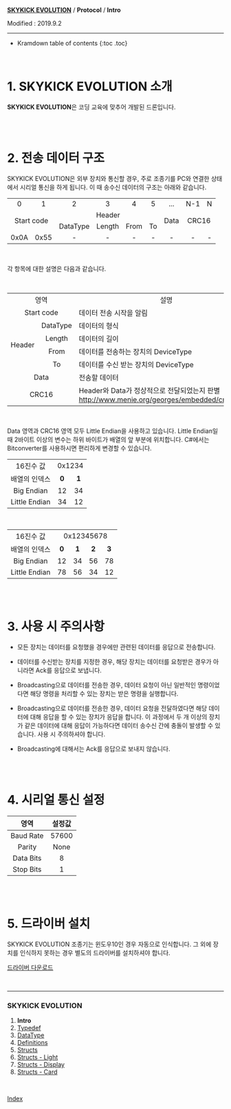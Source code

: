 **[SKYKICK EVOLUTION](index.md)** / **Protocol** / **Intro**

Modified : 2019.9.2

---

* Kramdown table of contents
{:toc .toc}


<br>

# 1. SKYKICK EVOLUTION 소개

**SKYKICK EVOLUTION**은 코딩 교육에 맞추어 개발된 드론입니다.


<br>
<br>


# 2. 전송 데이터 구조

SKYKICK EVOLUTION은 외부 장치와 통신할 경우, 주로 조종기를 PC와 연결한 상태에서 시리얼 통신을 하게 됩니다. 이 때 송수신 데이터의 구조는 아래와 같습니다.

<table>
    <tr>
        <td><div align="center">0</div></td>
        <td><div align="center">1</div></td>
        <td><div align="center">2</div></td>
        <td><div align="center">3</div></td>
        <td><div align="center">4</div></td>
        <td><div align="center">5</div></td>
        <td><div align="center">...</div></td>
        <td><div align="center">N-1</div></td>
        <td><div align="center">N</div></td>
    </tr>
    <tr>
        <td rowspan="2" colspan="2"><div align="center">Start code</div></td>
        <td colspan="4"><div align="center">Header</div></td>
        <td rowspan="2"><div align="center">Data</div></td>
        <td rowspan="2" colspan="2"><div align="center">CRC16</div></td>
    </tr>
    <tr>
        <td><div align="center">DataType</div></td>
        <td><div align="center">Length</div></td>
        <td><div align="center">From</div></td>
        <td><div align="center">To</div></td>
    </tr>
    <tr>
        <td><div align="center">0x0A</div></td>
        <td><div align="center">0x55</div></td>
        <td><div align="center">-</div></td>
        <td><div align="center">-</div></td>
        <td><div align="center">-</div></td>
        <td><div align="center">-</div></td>
        <td><div align="center">-</div></td>
        <td><div align="center">-</div></td>
        <td><div align="center">-</div></td>
    </tr>
</table>

<br>

각 항목에 대한 설명은 다음과 같습니다.

<br>

<table>
    <tr>
        <td colspan="2"><div align="center">영역</div></td>
        <td><div align="center">설명</div></td>
    </tr>
    <tr>
        <td colspan="2"><div align="center">Start code</div></td>
        <td><div align="left">데이터 전송 시작을 알림</div></td>
    </tr>
    <tr>
        <td rowspan="4"><div align="center">Header</div></td>
        <td><div align="center">DataType</div></td>
        <td><div align="left">데이터의 형식</div></td>
    </tr>
    <tr>
        <td><div align="center">Length</div></td>
        <td><div align="left">데이터의 길이</div></td>
    </tr>
    <tr>
        <td><div align="center">From</div></td>
        <td><div align="left">데이터를 전송하는 장치의 DeviceType</div></td>
    </tr>
    <tr>
        <td><div align="center">To</div></td>
        <td><div align="left">데이터를 수신 받는 장치의 DeviceType</div></td>
    </tr>
    <tr>
        <td colspan="2"><div align="center">Data</div></td>
        <td><div align="left">전송할 데이터</div></td>
    </tr>
    <tr>
        <td colspan="2"><div align="center">CRC16</div></td>
        <td><div align="left">Header와 Data가 정상적으로 전달되었는지 판별<br><a href="http://www.menie.org/georges/embedded/crc16.html">http://www.menie.org/georges/embedded/crc16.html</a></div></td>
    </tr>
</table>


<br>

Data 영역과 CRC16 영역 모두 Little Endian을 사용하고 있습니다. Little Endian일 때 2바이트 이상의 변수는 하위 바이트가 배열의 앞 부분에 위치합니다. C#에서는 Bitconverter를 사용하시면 편리하게 변경할 수 있습니다.

<table>
    <tr>
        <td><div align="center">16진수 값</div></td>
        <td colspan="2"><div align="center">0x1234</div></td>
    </tr>
    <tr>
        <td><div align="center">배열의 인덱스</div></td>
        <td><div align="center"><b>0</b></div></td>
        <td><div align="center"><b>1</b></div></td>
    </tr>
    <tr>
        <td><div align="center">Big Endian</div></td>
        <td><div align="center">12</div></td>
        <td><div align="center">34</div></td>
    </tr>
    <tr>
        <td><div align="center">Little Endian</div></td>
        <td><div align="center">34</div></td>
        <td><div align="center">12</div></td>
    </tr>
</table>

<br>

<table>
    <tr>
        <td><div align="center">16진수 값</div></td>
        <td colspan="4"><div align="center">0x12345678</div></td>
    </tr>
    <tr>
        <td><div align="center">배열의 인덱스</div></td>
        <td><div align="center"><b>0</b></div></td>
        <td><div align="center"><b>1</b></div></td>
        <td><div align="center"><b>2</b></div></td>
        <td><div align="center"><b>3</b></div></td>
    </tr>
    <tr>
        <td><div align="center">Big Endian</div></td>
        <td><div align="center">12</div></td>
        <td><div align="center">34</div></td>
        <td><div align="center">56</div></td>
        <td><div align="center">78</div></td>
    </tr>
    <tr>
        <td><div align="center">Little Endian</div></td>
        <td><div align="center">78</div></td>
        <td><div align="center">56</div></td>
        <td><div align="center">34</div></td>
        <td><div align="center">12</div></td>
    </tr>
</table>


<br>
<br>


# 3. 사용 시 주의사항

- 모든 장치는 데이터를 요청했을 경우에만 관련된 데이터를 응답으로 전송합니다.

- 데이터를 수신받는 장치를 지정한 경우, 해당 장치는 데이터를 요청받은 경우가 아니라면 Ack를 응답으로 보냅니다.

- Broadcasting으로 데이터를 전송한 경우, 데이터 요청이 아닌 일반적인 명령이었다면 해당 명령을 처리할 수 있는 장치는 받은 명령을 실행합니다.

- Broadcasting으로 데이터를 전송한 경우, 데이터 요청을 전달하였다면 해당 데이터에 대해 응답을 할 수 있는 장치가 응답을 합니다. 이 과정에서 두 개 이상의 장치가 같은 데이터에 대해 응답이 가능하다면 데이터 송수신 간에 충돌이 발생할 수 있습니다. 사용 시 주의하셔야 합니다.

- Broadcasting에 대해서는 Ack를 응답으로 보내지 않습니다.


<br>
<br>


# 4. 시리얼 통신 설정


|영역       | 설정값 |
|:---------:|:------:|
| Baud Rate | 57600  |
| Parity    | None   |
| Data Bits | 8      |
| Stop Bits | 1      |


<br>
<br>


# 5. 드라이버 설치

SKYKICK EVOLUTION 조종기는 윈도우10인 경우 자동으로 인식합니다. 그 외에 장치를 인식하지 못하는 경우 별도의 드라이버를 설치하셔야 합니다.

[드라이버 다운로드](/documents/kr/products/e_drone/#Driver)

<br>

---

<h3>SKYKICK EVOLUTION</H3>

1. **Intro**
2. [Typedef](02_typedef.md)
3. [DataType](03_datatype.md)
4. [Definitions](04_definitions.md)
5. [Structs](05_structs.md)
6. [Structs - Light](06_structs_light.md)
7. [Structs - Display](07_structs_display.md)
8. [Structs - Card](08_structs_card.md)

<br>

[Index](index.md)
